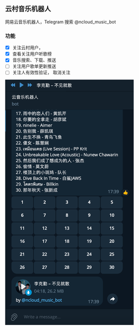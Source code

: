 ## 云村音乐机器人

网易云音乐机器人，Telegram 搜索 @ncloud_music_bot 

### 功能
- [x] 关注云村用户，
- [x] 查看关注用户听歌榜
- [x] 音乐搜索、下载、推送
- [ ] 关注用户歌单更新推送
- [ ] 关注人有效性验证， 取消关注

![img.png](img.png)
